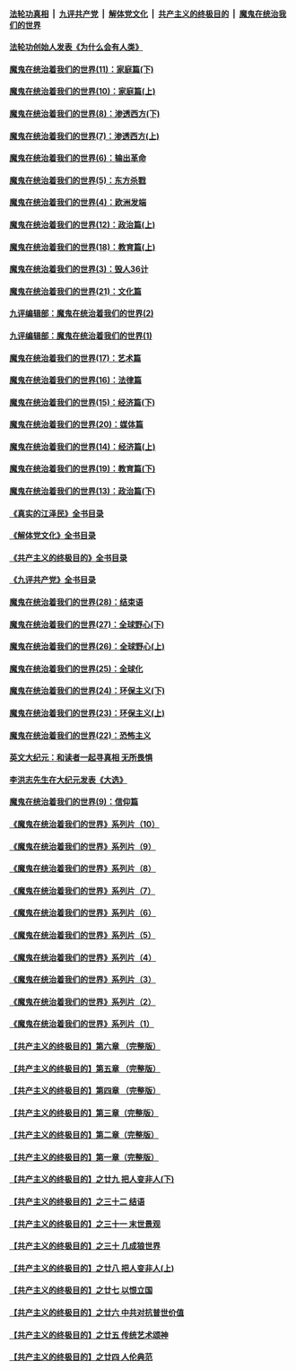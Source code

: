 ####  [法轮功真相](../../../../basic/blob/master/README.md?t=03311611) &nbsp;|&nbsp; [九评共产党](../../../../9ping.md/blob/master/README.md?t=03311611) &nbsp;|&nbsp; [解体党文化](../../../../jtdwh.md/blob/master/README.md?t=03311611)  &nbsp;|&nbsp; [共产主义的终极目的](../../../../gczydzjmd.md/blob/master/README.md?t=03311611) &nbsp;|&nbsp; [魔鬼在统治我们的世界](../../../../mgztzwmdsj.md/blob/master/README.md?t=03311611) 

#### [法轮功创始人发表《为什么会有人类》](../pages/nsc422/n13912117.md?t=03311611) 

#### [魔鬼在统治着我们的世界(11)：家庭篇(下)](../pages/nsc422/n10440961.md?t=03311611) 

#### [魔鬼在统治着我们的世界(10)：家庭篇(上)](../pages/nsc422/n10435448.md?t=03311611) 

#### [魔鬼在统治着我们的世界(8)：渗透西方(下)](../pages/nsc422/n10429603.md?t=03311611) 

#### [魔鬼在统治着我们的世界(7)：渗透西方(上)](../pages/nsc422/n10426013.md?t=03311611) 

#### [魔鬼在统治着我们的世界(6)：输出革命](../pages/nsc422/n10421536.md?t=03311611) 

#### [魔鬼在统治着我们的世界(5)：东方杀戮](../pages/nsc422/n10417707.md?t=03311611) 

#### [魔鬼在统治着我们的世界(4)：欧洲发端](../pages/nsc422/n10414890.md?t=03311611) 

#### [魔鬼在统治着我们的世界(12)：政治篇(上)](../pages/nsc422/n10444576.md?t=03311611) 

#### [魔鬼在统治着我们的世界(18)：教育篇(上)](../pages/nsc422/n10526970.md?t=03311611) 

#### [魔鬼在统治着我们的世界(3)：毁人36计](../pages/nsc422/n10411583.md?t=03311611) 

#### [魔鬼在统治着我们的世界(21)：文化篇](../pages/nsc422/n10597706.md?t=03311611) 

#### [九评编辑部：魔鬼在统治着我们的世界(2)](../pages/nsc422/n10410036.md?t=03311611) 

#### [九评编辑部：魔鬼在统治着我们的世界(1)](../pages/nsc422/n10406825.md?t=03311611) 

#### [魔鬼在统治着我们的世界(17)：艺术篇](../pages/nsc422/n10499093.md?t=03311611) 

#### [魔鬼在统治着我们的世界(16)：法律篇](../pages/nsc422/n10485969.md?t=03311611) 

#### [魔鬼在统治着我们的世界(15)：经济篇(下)](../pages/nsc422/n10469975.md?t=03311611) 

#### [魔鬼在统治着我们的世界(20)：媒体篇](../pages/nsc422/n10586579.md?t=03311611) 

#### [魔鬼在统治着我们的世界(14)：经济篇(上)](../pages/nsc422/n10457370.md?t=03311611) 

#### [魔鬼在统治着我们的世界(19)：教育篇(下)](../pages/nsc422/n10564808.md?t=03311611) 

#### [魔鬼在统治着我们的世界(13)：政治篇(下)](../pages/nsc422/n10448270.md?t=03311611) 

#### [《真实的江泽民》全书目录](../pages/nsc422/n13721399.md?t=03311611) 

#### [《解体党文化》全书目录](../pages/nsc422/n13721157.md?t=03311611) 

#### [《共产主义的终极目的》全书目录](../pages/nsc422/n13721048.md?t=03311611) 

#### [《九评共产党》全书目录](../pages/nsc422/n13708085.md?t=03311611) 

#### [魔鬼在统治着我们的世界(28)：结束语](../pages/nsc422/n10936246.md?t=03311611) 

#### [魔鬼在统治着我们的世界(27)：全球野心(下)](../pages/nsc422/n10928319.md?t=03311611) 

#### [魔鬼在统治着我们的世界(26)：全球野心(上)](../pages/nsc422/n10900318.md?t=03311611) 

#### [魔鬼在统治着我们的世界(25)：全球化](../pages/nsc422/n10788205.md?t=03311611) 

#### [魔鬼在统治着我们的世界(24)：环保主义(下)](../pages/nsc422/n10695307.md?t=03311611) 

#### [魔鬼在统治着我们的世界(23)：环保主义(上)](../pages/nsc422/n10688613.md?t=03311611) 

#### [魔鬼在统治着我们的世界(22)：恐怖主义](../pages/nsc422/n10614727.md?t=03311611) 

#### [英文大纪元：和读者一起寻真相 无所畏惧](../pages/nsc422/n12542027.md?t=03311611) 

#### [李洪志先生在大纪元发表《大选》](../pages/nsc422/n12534746.md?t=03311611) 

#### [魔鬼在统治着我们的世界(9)：信仰篇](../pages/nsc422/n10432159.md?t=03311611) 

#### [《魔鬼在统治着我们的世界》系列片（10）](../pages/nsc422/n12292670.md?t=03311611) 

#### [《魔鬼在统治着我们的世界》系列片（9）](../pages/nsc422/n12290859.md?t=03311611) 

#### [《魔鬼在统治着我们的世界》系列片（8）](../pages/nsc422/n12287445.md?t=03311611) 

#### [《魔鬼在统治着我们的世界》系列片（7）](../pages/nsc422/n12283425.md?t=03311611) 

#### [《魔鬼在统治着我们的世界》系列片（6）](../pages/nsc422/n12282314.md?t=03311611) 

#### [《魔鬼在统治着我们的世界》系列片（5）](../pages/nsc422/n12281419.md?t=03311611) 

#### [《魔鬼在统治着我们的世界》系列片（4）](../pages/nsc422/n12274024.md?t=03311611) 

#### [《魔鬼在统治着我们的世界》系列片（3）](../pages/nsc422/n12271322.md?t=03311611) 

#### [《魔鬼在统治着我们的世界》系列片（2）](../pages/nsc422/n12269049.md?t=03311611) 

#### [《魔鬼在统治着我们的世界》系列片（1）](../pages/nsc422/n12267575.md?t=03311611) 

#### [【共产主义的终极目的】第六章 （完整版）](../pages/nsc422/n11428913.md?t=03311611) 

#### [【共产主义的终极目的】第五章 （完整版）](../pages/nsc422/n11428912.md?t=03311611) 

#### [【共产主义的终极目的】第四章 （完整版）](../pages/nsc422/n11428907.md?t=03311611) 

#### [【共产主义的终极目的】第三章（完整版）](../pages/nsc422/n11428848.md?t=03311611) 

#### [【共产主义的终极目的】第二章（完整版）](../pages/nsc422/n11428831.md?t=03311611) 

#### [【共产主义的终极目的】第一章（完整版）](../pages/nsc422/n11417651.md?t=03311611) 

#### [【共产主义的终极目的】之廿九 把人变非人(下)](../pages/nsc422/n11344140.md?t=03311611) 

#### [【共产主义的终极目的】之三十二 结语](../pages/nsc422/n11360535.md?t=03311611) 

#### [【共产主义的终极目的】之三十一 末世景观](../pages/nsc422/n11351129.md?t=03311611) 

#### [【共产主义的终极目的】之三十 几成狼世界](../pages/nsc422/n11348280.md?t=03311611) 

#### [【共产主义的终极目的】之廿八 把人变非人(上)](../pages/nsc422/n11340492.md?t=03311611) 

#### [【共产主义的终极目的】之廿七 以恨立国](../pages/nsc422/n11336944.md?t=03311611) 

#### [【共产主义的终极目的】之廿六 中共对抗普世价值](../pages/nsc422/n11324785.md?t=03311611) 

#### [【共产主义的终极目的】之廿五 传统艺术颂神](../pages/nsc422/n11296396.md?t=03311611) 

#### [【共产主义的终极目的】之廿四 人伦典范](../pages/nsc422/n11296397.md?t=03311611) 

